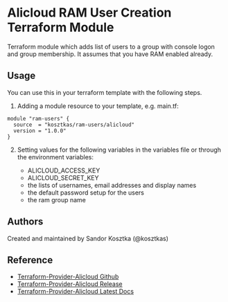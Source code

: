 Alicloud RAM User Creation Terraform Module
===

Terraform module which adds list of users to a group with console logon and group membership. 
It assumes that you have RAM enabled already.

Usage
-----
You can use this in your terraform template with the following steps.

1. Adding a module resource to your template, e.g. main.tf:

```
module "ram-users" {
  source  = "kosztkas/ram-users/alicloud"
  version = "1.0.0"
}
```

2. Setting values for the following variables in the variables file or through the environment variables:

    - ALICLOUD_ACCESS_KEY
    - ALICLOUD_SECRET_KEY
    - the lists of usernames, email addresses and display names
    - the default password setup for the users
    - the ram group name
    
Authors
-------
Created and maintained by Sandor Kosztka (@kosztkas)

Reference
---------
* [Terraform-Provider-Alicloud Github](https://github.com/alibaba/terraform-provider)
* [Terraform-Provider-Alicloud Release](https://github.com/alibaba/terraform-provider/releases)
* [Terraform-Provider-Alicloud Latest Docs](http://47.95.33.19:4567/docs/providers/alicloud/)
